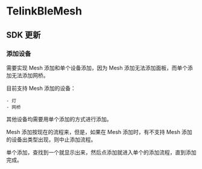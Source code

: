 # TelinkBleMesh

## SDK 更新

### 添加设备

需要实现 Mesh 添加和单个设备添加，因为 Mesh 添加无法添加面板，而单个添加无法添加网桥。

目前支持 Mesh 添加的设备：
    
    - 灯
    - 网桥
    
其他设备均需要用单个添加的方式进行添加。

Mesh 添加按现在的流程来，但是，如果在 Mesh 添加时，有不支持 Mesh 添加的设备出类型出现，则中止添加流程。

单个添加，查找到一个就显示出来，然后点添加就进入单个的添加流程，直到添加完成。


